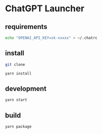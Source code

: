 # ChatGPT Launcher

## requirements

```bash
echo "OPENAI_API_KEY=sk-xxxxx" > ~/.chatrc
```

## install

```bash
git clone

yarn install
```

## development

```bash
yarn start
```

## build

```bash
yarn package
```